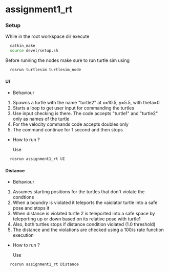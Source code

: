 # assignment1_rt

### Setup

While in the root workspace dir execute

```bash
  catkin_make
  source devel/setup.sh
```

Before running the nodes make sure to run turtle sim using 

```bash
  rosrun turtlesim turtlesim_node
```

#### UI

* Behaviour

1) Spawns a turtle with the name "turtle2" at x=10.5, y=5.5, with theta=0
2) Starts a loop to get user input for commanding the turtles
3) Use input checking is there. The code accepts "turtle1" and "turtle2" only as names of the turtle
4) For the velocity commands code accepts doubles only
5) The command continue for 1 second and then stops

* How to run ?

  Use
```bash
  rosrun assignment1_rt UI
```


#### Distance

* Behaviour
  
1) Assumes starting positions for the turtles that don't violate the condtions
2) When a boundry is violated it teleports the vaiolator turtle into a safe pose and stops it
3) When distance is violated turtle 2 is teleported into a safe space by teleporting up or down based on its relative pose with turtle1
4) Also, both turtles stops if distance condition violated (1.0 threshold)
5) The distance and the violations are checked using a 100/s rate function execution

* How to run ?

  Use
```bash
  rosrun assignment1_rt Distance
```
